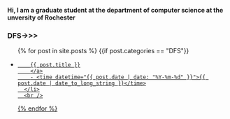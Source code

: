<b>Hi, I am a graduate student at the department of computer science at the unversity of Rochester</b>
### DFS->>> 
<ul>
  {% for post in site.posts %}
    {{if post.categories == "DFS"}}
        <li>
        <a href="{{ post.url }}">
        
        {{ post.title }}
        </a>
        - <time datetime="{{ post.date | date: "%Y-%m-%d" }}">{{ post.date | date_to_long_string }}</time>
      </li>
      <br />
    
  {% endfor %}
</ul>
